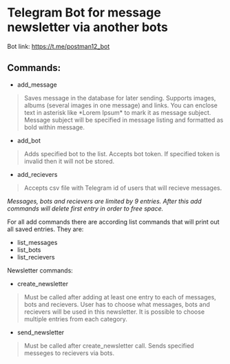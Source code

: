# Telegram Bot for message newsletter via another bots

Bot link: https://t.me/postman12_bot

## Commands:

* add_message
> Saves message in the database for later sending. Supports images, albums (several images in one message) and links.
> You can enclose text in asterisk like \*Lorem Ipsum\* to mark it as message subject.
> Message subject will be specified in message listing and formatted as bold within message.
* add_bot
> Adds specified bot to the list. Accepts bot token. If specified token is invalid then it will not be stored.
* add_recievers
> Accepts csv file with Telegram id of users that will recieve messages.

*Messages, bots and recievers are limited by 9 entries. After this add commands will delete first entry in order to free space.*

For all add commands there are according list commands that will print out all saved entries. They are:
* list_messages
* list_bots
* list_recievers

Newsletter commands:
* create_newsletter
> Must be called after adding at least one entry to each of messages, bots and recievers.
> User has to choose what messages, bots and recievers will be used in this newsletter.
> It is possible to choose multiple entries from each category.
* send_newsletter
> Must be called after create_newsletter call. Sends specified messeges to recievers via bots.
